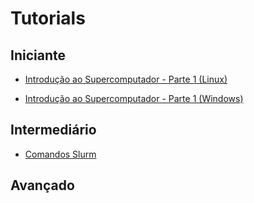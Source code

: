 # Tutorials

## Iniciante

- [Introdução ao Supercomputador - Parte 1 (Linux)](beginner/superpc_linux_introduction.md)

- [Introdução ao Supercomputador - Parte 1 (Windows)](beginner/superpc_windows_introduction.md)

## Intermediário

- [Comandos Slurm](intermediate/slurm_commands.md)

## Avançado

